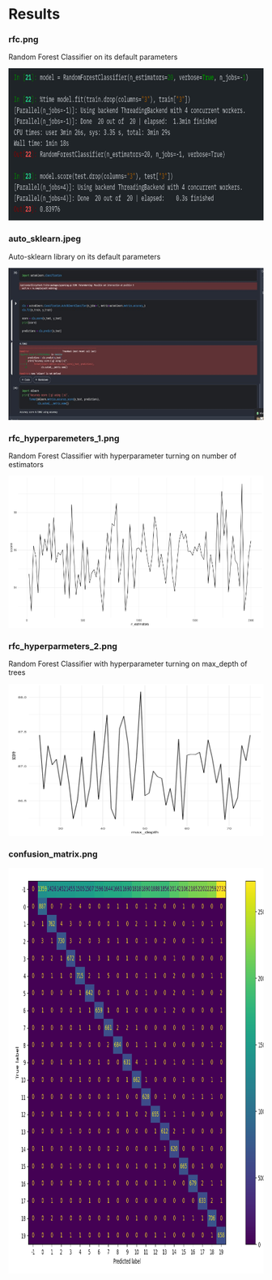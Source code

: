 # Results

### rfc.png
Random Forest Classifier on its default parameters

<img src="https://github.com/nisarg14/CSE523-Machine-Learning-Gophers/blob/main/Results/rfc.png" alt="drawing" width="800" height="300"/>


### auto_sklearn.jpeg
Auto-sklearn library on its default parameters

<img src="https://github.com/nisarg14/CSE523-Machine-Learning-Gophers/blob/main/Results/auto_sklearn.jpeg" alt="drawing" width="800" height="300"/>


### rfc_hyperparemeters_1.png
Random Forest Classifier with hyperparameter turning on number of estimators

<img src="https://github.com/nisarg14/CSE523-Machine-Learning-Gophers/blob/main/Results/rfc_hyperparameters_1.png" alt="rfc_hyperparameter_1" width="800" height="300"/>


### rfc_hyperparmeters_2.png
Random Forest Classifier with hyperparameter turning on max_depth of trees

<img src="https://github.com/nisarg14/CSE523-Machine-Learning-Gophers/blob/main/Results/rfc_hyperparameters_2.png" alt="rfc_hyperparameter_2" width="800" height="300"/>


### confusion_matrix.png

<img src="https://github.com/nisarg14/CSE523-Machine-Learning-Gophers/blob/main/Results/confusion_matrix.png" alt="confusion_matrix" width="1000" height="800"/>

